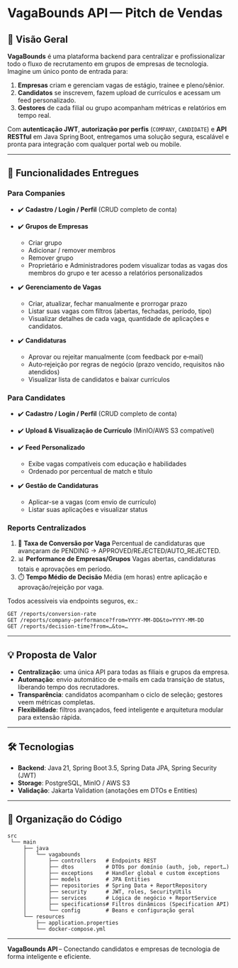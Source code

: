 # VagaBounds API — Pitch de Vendas

## 🌟 Visão Geral

**VagaBounds** é uma plataforma backend para centralizar e profissionalizar todo o fluxo de recrutamento em grupos de empresas de tecnologia. Imagine um único ponto de entrada para:

1. **Empresas** criam e gerenciam vagas de estágio, trainee e pleno/sênior.
2. **Candidatos** se inscrevem, fazem upload de currículos e acessam um feed personalizado.
3. **Gestores** de cada filial ou grupo acompanham métricas e relatórios em tempo real.

Com **autenticação JWT**, **autorização por perfis** (`COMPANY`, `CANDIDATE`) e **API RESTful** em Java Spring Boot, entregamos uma solução segura, escalável e pronta para integração com qualquer portal web ou mobile.

---

## 🚀 Funcionalidades Entregues

### Para **Companies**

* ✔️ **Cadastro / Login / Perfil** (CRUD completo de conta)
* ✔️ **Grupos de Empresas**

  * Criar grupo
  * Adicionar / remover membros
  * Remover grupo
  * Proprietário e Administradores podem visualizar todas as vagas dos membros do grupo e ter acesso a relatórios personalizados
* ✔️ **Gerenciamento de Vagas**

  * Criar, atualizar, fechar manualmente e prorrogar prazo
  * Listar suas vagas com filtros (abertas, fechadas, período, tipo)
  * Visualizar detalhes de cada vaga, quantidade de aplicações e candidatos.
* ✔️ **Candidaturas**

  * Aprovar ou rejeitar manualmente (com feedback por e‑mail)
  * Auto‑rejeição por regras de negócio (prazo vencido, requisitos não atendidos)
  * Visualizar lista de candidatos e baixar currículos

### Para **Candidates**

* ✔️ **Cadastro / Login / Perfil** (CRUD completo de conta)
* ✔️ **Upload & Visualização de Currículo** (MinIO/AWS S3 compatível)
* ✔️ **Feed Personalizado**

  * Exibe vagas compatíveis com educação e habilidades
  * Ordenado por percentual de match e título
* ✔️ **Gestão de Candidaturas**

  * Aplicar-se a vagas (com envio de currículo)
  * Listar suas aplicações e visualizar status

### **Reports** Centralizados

1. 🎯 **Taxa de Conversão por Vaga**
   Percentual de candidaturas que avançaram de PENDING → APPROVED/REJECTED/AUTO\_REJECTED.
2. 📊 **Performance de Empresas/Grupos**
   Vagas abertas, candidaturas totais e aprovações em período.
3. ⏱️ **Tempo Médio de Decisão**
   Média (em horas) entre aplicação e aprovação/rejeição por vaga.

Todos acessíveis via endpoints seguros, ex.:

```
GET /reports/conversion-rate  
GET /reports/company-performance?from=YYYY-MM-DD&to=YYYY-MM-DD  
GET /reports/decision-time?from=…&to=…
```

---

## 💡 Proposta de Valor

* **Centralização**: uma única API para todas as filiais e grupos da empresa.
* **Automação**: envio automático de e‑mails em cada transição de status, liberando tempo dos recrutadores.
* **Transparência**: candidatos acompanham o ciclo de seleção; gestores veem métricas completas.
* **Flexibilidade**: filtros avançados, feed inteligente e arquitetura modular para extensão rápida.

---

## 🛠️ Tecnologias

* **Backend**: Java 21, Spring Boot 3.5, Spring Data JPA, Spring Security (JWT)
* **Storage**: PostgreSQL, MinIO / AWS S3
* **Validação**: Jakarta Validation (anotações em DTOs e Entities)

---

## 📂 Organização do Código

```
src
 └── main
     ├── java
     │   └── vagabounds
     │       ├── controllers   # Endpoints REST
     │       ├── dtos          # DTOs por domínio (auth, job, report…)
     │       ├── exceptions    # Handler global e custom exceptions
     │       ├── models        # JPA Entities
     │       ├── repositories  # Spring Data + ReportRepository
     │       ├── security      # JWT, roles, SecurityUtils
     │       ├── services      # Lógica de negócio + ReportService
     │       ├── specifications# Filtros dinâmicos (Specification API)
     │       └── config        # Beans e configuração geral
     └── resources
         ├── application.properties
         └── docker-compose.yml
```

---

**VagaBounds API** – Conectando candidatos e empresas de tecnologia de forma inteligente e eficiente.
